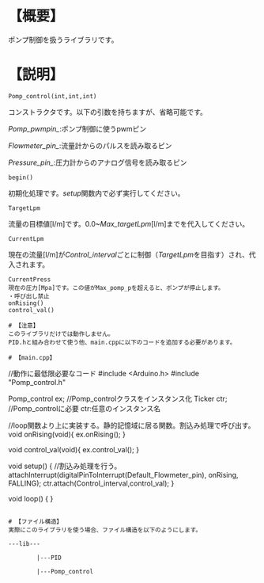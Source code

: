 # 【概要】
ポンプ制御を扱うライブラリです。

# 【説明】
```
Pomp_control(int,int,int)
```
コンストラクタです。以下の引数を持ちますが、省略可能です。

*Pomp_pwmpin_*:ポンプ制御に使うpwmピン

*Flowmeter_pin_*:流量計からのパルスを読み取るピン

*Pressure_pin_*:圧力計からのアナログ信号を読み取るピン

```
begin()
```
初期化処理です。*setup*関数内で必ず実行してください。

```
TargetLpm
```
流量の目標値[l/m]です。0.0~*Max_targetLpm*[l/m]までを代入してください。
```
CurrentLpm
```
現在の流量[l/m]が*Control_interval*ごとに制御（*TargetLpm*を目指す）され、代入されます。

```
CurrentPress
現在の圧力[Mpa]です。この値がMax_pomp_pを超えると、ポンプが停止します。
・呼び出し禁止
onRising()
control_val()

# 【注意】
このライブラリだけでは動作しません。
PID.hと組み合わせて使う他、main.cppに以下のコードを追加する必要があります。

# 【main.cpp】
```
//動作に最低限必要なコード
#include <Arduino.h>
#include "Pomp_control.h"

Pomp_control ex;  //Pomp_controlクラスをインスタンス化
Ticker ctr;       //Pomp_controlに必要 ctr:任意のインスタンス名

//loop関数より上に実装する。静的記憶域に居る関数。割込み処理で呼び出す。
void onRising(void){
  ex.onRising();
}

void control_val(void){
  ex.control_val();
}

void setup() {
  //割込み処理を行う。
  attachInterrupt(digitalPinToInterrupt(Default_Flowmeter_pin), onRising, FALLING);
  ctr.attach(Control_interval,control_val);
}

void loop() {
}
```

# 【ファイル構造】
実際にこのライブラリを使う場合、ファイル構造を以下のようにします。

---lib---

        |---PID

        |---Pomp_control